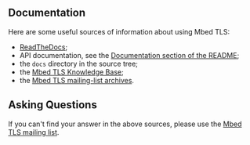 ## Documentation

Here are some useful sources of information about using Mbed TLS:

- [ReadTheDocs](https://mbed-tls.readthedocs.io/);
- API documentation, see the [Documentation section of the
  README](README.md#documentation);
- the `docs` directory in the source tree;
- the [Mbed TLS Knowledge Base](https://mbed-tls.readthedocs.io/en/latest/kb/);
- the [Mbed TLS mailing-list
  archives](https://lists.trustedfirmware.org/archives/list/mbed-tls@lists.trustedfirmware.org/).

## Asking Questions

If you can't find your answer in the above sources, please use the [Mbed TLS
mailing list](https://lists.trustedfirmware.org/mailman3/lists/mbed-tls.lists.trustedfirmware.org).
